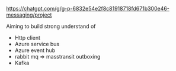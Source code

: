 https://chatgpt.com/g/g-p-6832e54e2f8c81918718fd671b300e46-messaging/project

Aiming to build strong understand of 
- Http client
- Azure service bus
- Azure event hub
- rabbit mq => masstransit outboxing
- Kafka
